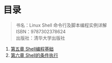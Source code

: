 # 目录
> 书名：Linux Shell 命令行及脚本编程实例详解  
> ISBN：9787302378624  
> 出版社：清华大学出版社

1. [第五章 Shell编程基础](./Book001-05-ShellBasicProgramming.md)
2. [第六章 Shell的条件执行](./Book001-06-ShellCondition.md)


